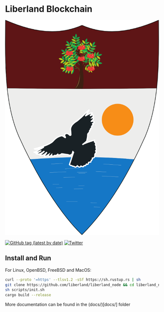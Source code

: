 
<p align="center">

# Liberland Blockchain
  <img alt="Liberland blockchain node" title="Liberland Logo" src="Liberland_official_znak.png">
</p>


[![GitHub tag (latest by date)](https://img.shields.io/github/v/tag/liberland/liberland_node)](https://github.com/liberland/liberland_node/tags) [![Twitter](https://img.shields.io/badge/Twitter-gray?logo=twitter)](https://twitter.com/liberland)




## Install and Run   

For Linux, OpenBSD, FreeBSD and MacOS:

```sh
curl --proto '=https' --tlsv1.2 -sSf https://sh.rustup.rs | sh
git clone https://github.com/liberland/liberland_node && cd liberland_node/
sh scripts/init.sh
cargo build --release
```


More documentation can be found in the (docs/)[docs/] folder


